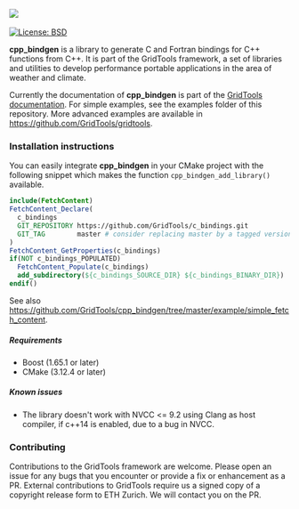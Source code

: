 <a href="https://GridTools.github.io/gridtools"><img src="https://gridtools.github.io/gridtools/latest/_static/logo.svg"/></a>
<br/><br/>
<a target="_blank" href="https://opensource.org/licenses/BSD-3-Clause">![License: BSD][BSD.License]</a>

**cpp_bindgen** is a library to generate C and Fortran bindings for C++ functions from C++. It is part of the GridTools framework, a set of libraries and utilities to develop performance portable applications in the area of weather and climate.

Currently the documentation of **cpp_bindgen** is part of the [GridTools documentation](https://gridtools.github.io/gridtools/latest/user_manual/user_manual.html#interfacing-to-other-programming-languages). For simple examples, see the examples folder of this repository. More advanced examples are available in https://github.com/GridTools/gridtools.

### Installation instructions

You can easily integrate **cpp_bindgen** in your CMake project with the following snippet which makes the function `cpp_bindgen_add_library()` available.

```cmake
include(FetchContent)
FetchContent_Declare(
  c_bindings
  GIT_REPOSITORY https://github.com/GridTools/c_bindings.git
  GIT_TAG        master # consider replacing master by a tagged version
)
FetchContent_GetProperties(c_bindings)
if(NOT c_bindings_POPULATED)
  FetchContent_Populate(c_bindings)
  add_subdirectory(${c_bindings_SOURCE_DIR} ${c_bindings_BINARY_DIR})
endif()
```

See also https://github.com/GridTools/cpp_bindgen/tree/master/example/simple_fetch_content.

##### Requirements

- Boost (1.65.1 or later)
- CMake (3.12.4 or later)

##### Known issues

- The library doesn't work with NVCC <= 9.2 using Clang as host compiler, if c++14 is enabled, due to a bug in NVCC.

### Contributing

Contributions to the GridTools framework are welcome. Please open an issue for any bugs that you encounter or provide a fix or enhancement as a PR. External contributions to GridTools require us a signed copy of a copyright release form to ETH Zurich. We will contact you on the PR.

[BSD.License]: https://img.shields.io/badge/License-BSD--3--Clause-blue.svg
